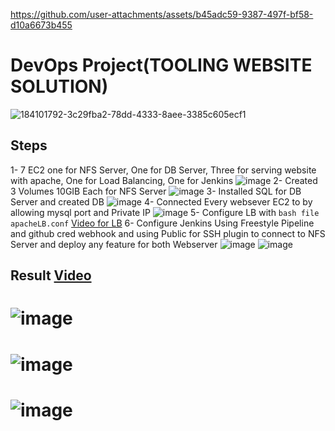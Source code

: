 
https://github.com/user-attachments/assets/b45adc59-9387-497f-bf58-d10a6673b455
# DevOps Project(TOOLING WEBSITE SOLUTION)
![184101792-3c29fba2-78dd-4333-8aee-3385c605ecf1](https://github.com/user-attachments/assets/a7c2af19-df0d-420b-8cb5-b03687de88c9)

## Steps
 1- 7 EC2 one for NFS Server, One for DB Server, Three for serving website with apache, One for Load Balancing, One for Jenkins ![image](https://github.com/user-attachments/assets/24c4bb2e-0483-4df7-9a5b-ac7fdf0a7d0d)
 2- Created 3 Volumes 10GIB Each for NFS Server ![image](https://github.com/user-attachments/assets/3747b3e8-e344-4f3a-9ad7-4b639eae7b39)
 3- Installed SQL for DB Server and created DB
 ![image](https://github.com/user-attachments/assets/f60e94cb-54f4-4229-90da-dffc13900481)
 4- Connected Every websever EC2 to by allowing mysql port and Private IP 
 ![image](https://github.com/user-attachments/assets/a4e2e03f-6312-453f-82d1-be334d3d3204)
 5- Configure LB with ```bash file apacheLB.conf```
[Video for LB](https://github.com/user-attachments/assets/a543e169-afa9-473c-8757-b59bbf190c7f)
 6- Configure Jenkins Using Freestyle Pipeline and github cred webhook and using Public for SSH plugin to connect to NFS Server and deploy any feature for both Webserver
 ![image](https://github.com/user-attachments/assets/bb4dd6cd-2897-47fa-81b8-50b19f49cf9e)
 ![image](https://github.com/user-attachments/assets/446074c6-c533-409f-8106-f8381de22318)

## Result [Video](https://github.com/user-attachments/assets/0c2e53b8-0401-4f67-a835-b8fe859dd5cc)
 # ![image](https://github.com/user-attachments/assets/3ff5ff2a-8e9c-4ad7-8371-356d257e703c)
 # ![image](https://github.com/user-attachments/assets/aa409a23-8a9b-43de-8498-84a0f4ef72c2)
 # ![image](https://github.com/user-attachments/assets/fb5ff22e-e9d5-4a6d-a656-822f96fdfc4d)




